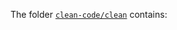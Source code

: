 The folder [`clean-code/clean`](https://github.com/RISE-UNIBAS/clean-code/tree/master/clean) contains: